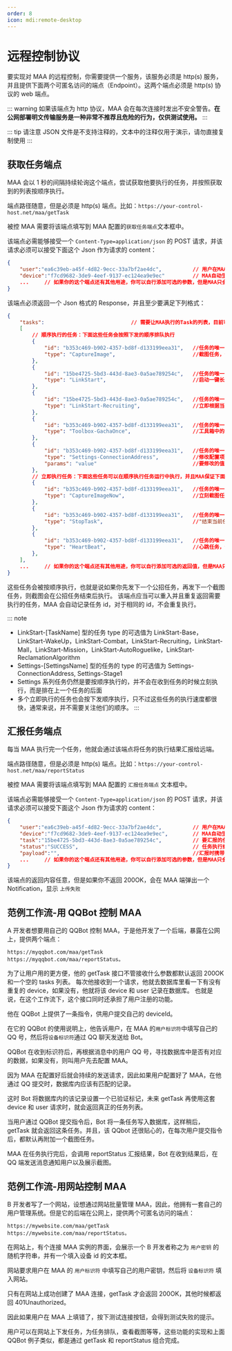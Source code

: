 ```yaml
---
order: 8
icon: mdi:remote-desktop
---
```


# 远程控制协议

要实现对 MAA 的远程控制，你需要提供一个服务，该服务必须是 http(s) 服务，并且提供下面两个可匿名访问的端点（Endpoint）。这两个端点必须是 http(s) 协议的 web 端点。

::: warning
如果该端点为 http 协议，MAA 会在每次连接时发出不安全警告。**在公网部署明文传输服务是一种非常不推荐且危险的行为，仅供测试使用。**
:::

::: tip
请注意 JSON 文件是不支持注释的，文本中的注释仅用于演示，请勿直接复制使用
:::

## 获取任务端点

MAA 会以 1 秒的间隔持续轮询这个端点，尝试获取他要执行的任务，并按照获取到的列表按顺序执行。

端点路径随意，但是必须是 http(s) 端点。比如：`https://your-control-host.net/maa/getTask`

被控 MAA 需要将该端点填写到 MAA 配置的`获取任务端点`文本框中。

该端点必需能够接受一个 `Content-Type=application/json` 的 POST 请求，并该请求必须可以接受下面这个 Json 作为请求的 content：

```json
{
    "user":"ea6c39eb-a45f-4d82-9ecc-33a7bf2ae4dc",          // 用户在MAA设置中填写的用户标识符。
    "device":"f7cd9682-3de9-4eef-9137-ec124ea9e9ec"         // MAA自动生成的设备标识符。
    ...     // 如果你的这个端点还有其他用途，你可以自行添加可选的参数，但是MAA只会传递user和device
}
```

该端点必须返回一个 Json 格式的 Response，并且至少要满足下列格式：

```json
{
    "tasks":                            // 需要让MAA执行的Task的列表，目前可以支持的类型如示例中所示，如果不存在tasks则视为连接无效。
    [
        // 顺序执行的任务：下面这些任务会按照下发的顺序排队执行
        {
            "id": "b353c469-b902-4357-bd8f-d133199eea31",   //任务的唯一id，字符串类型，在汇报任务时会使用
            "type": "CaptureImage",                         //截图任务，会截取一张当前模拟器的截图，并以Base64字符串的形式放在汇报任务的payload里。如果你需要下发这种类型的任务，请务必注意你的端点可接受的最大请求大小，因为截图会有数十MB，会超过一般网关的默认大小限制。
        },
        {
            "id": "15be4725-5bd3-443d-8ae3-0a5ae789254c",   //任务的唯一id，字符串类型，在汇报任务时会使用
            "type": "LinkStart",                            //启动一键长草
        },
        {
            "id": "15be4725-5bd3-443d-8ae3-0a5ae789254c",   //任务的唯一id，字符串类型，在汇报任务时会使用
            "type": "LinkStart-Recruiting",                 //立即根据当前配置，单独执行一键长草中的对应子功能，无视主界面上该功能的勾选框。这一类Type的可选值详见下述
        },
        {
            "id": "b353c469-b902-4357-bd8f-d133199eea31",   //任务的唯一id，字符串类型，在汇报任务时会使用
            "type": "Toolbox-GachaOnce",                    //工具箱中的牛牛抽卡任务，该类Type的可选取值为：Toolbox-GachaOnce, Toolbox-GachaTenTimes
        },
        {
            "id": "b353c469-b902-4357-bd8f-d133199eea31",   //任务的唯一id，字符串类型，在汇报任务时会使用
            "type": "Settings-ConnectionAddress",           //修改配置项的任务，等同于执行ConfigurationHelper.SetValue("ConnectionAddress", params); 为了安全起见，不是每个配置都可以修改，能修改的配置详见下述。
            "params": "value"                               //要修改的值
        },
        // 立即执行任务：下面这些任务可以在顺序执行任务运行中执行，并且MAA保证下面的任何一个任务都会尽快返回结果，通常用于对远程控制功能本身的控制。
        {
            "id": "b353c469-b902-4357-bd8f-d133199eea31",   //任务的唯一id，字符串类型，在汇报任务时会使用
            "type": "CaptureImageNow",                      //立刻截图任务，和上面的截图任务是基本一样的，唯一的区别是这个任务会立刻被运行，而不会等待其他任务。
        },
        {
            "id": "b353c469-b902-4357-bd8f-d133199eea31",   //任务的唯一id，字符串类型，在汇报任务时会使用
            "type": "StopTask",                             //"结束当前任务"任务，将会尝试结束当前运行的任务。如果任务列表还有其他任务会继续开始执行下一个。该任务不会等待并确认当前任务已停止才会返回，因此请使用心跳任务来确认停止命令是否已生效。
        },
        {
            "id": "b353c469-b902-4357-bd8f-d133199eea31",   //任务的唯一id，字符串类型，在汇报任务时会使用
            "type": "HeartBeat",                            //心跳任务，该任务会立即返回，并且将当前“顺序执行的任务”队列中正在执行的任务的Id作为Payload返回，如果当前没有任务执行，返回空字符串。
        },
    ],
    ...     // 如果你的这个端点还有其他用途，你可以自行添加可选的返回值，但是MAA只会读取tasks
}
```

这些任务会被按顺序执行，也就是说如果你先发下一个公招任务，再发下一个截图任务，则截图会在公招任务结束后执行。
该端点应当可以重入并且重复返回需要执行的任务，MAA 会自动记录任务 id，对于相同的 id，不会重复执行。

::: note

- LinkStart-[TaskName] 型的任务 type 的可选值为 LinkStart-Base，LinkStart-WakeUp，LinkStart-Combat，LinkStart-Recruiting，LinkStart-Mall，LinkStart-Mission，LinkStart-AutoRoguelike，LinkStart-ReclamationAlgorithm
- Settings-[SettingsName] 型的任务的 type 的可选值为 Settings-ConnectionAddress, Settings-Stage1
- Settings 系列任务仍然是要按顺序执行的，并不会在收到任务的时候立刻执行，而是排在上一个任务的后面
- 多个立即执行的任务也会按下发顺序执行，只不过这些任务的执行速度都很快，通常来说，并不需要关注他们的顺序。
:::

## 汇报任务端点

每当 MAA 执行完一个任务，他就会通过该端点将任务的执行结果汇报给远端。

端点路径随意，但是必须是 http(s) 端点。比如：`https://your-control-host.net/maa/reportStatus`

被控 MAA 需要将该端点填写到 MAA 配置的 `汇报任务端点` 文本框中。

该端点必需能够接受一个 `Content-Type=application/json` 的 POST 请求，并该请求必须可以接受下面这个 Json 作为请求的 content：

```json
{
    "user":"ea6c39eb-a45f-4d82-9ecc-33a7bf2ae4dc",          // 用户在MAA设置中填写的用户标识符。
    "device":"f7cd9682-3de9-4eef-9137-ec124ea9e9ec",        // MAA自动生成的设备标识符。
    "task":"15be4725-5bd3-443d-8ae3-0a5ae789254c",          // 要汇报的任务的Id，和获取任务时的Id对应。
    "status":"SUCCESS",                                     // 任务执行结果，SUCCESS或者FAILED。一般不论任务执行成功与否只会返回SUCCESS，只有特殊情况才会返回FAILED，会返回FAILED的情况，会在上面的任务介绍时明确说明。
    "payload":"",                                           //汇报时携带的数据，字符串类型。具体取决于任务类型，比如截图任务汇报时，这里就会携带截图的Base64字符串。
    ...     // 如果你的这个端点还有其他用途，你可以自行添加可选的参数，但是MAA只会传递user和device
}
```

该端点的返回内容任意，但是如果你不返回 200OK，会在 MAA 端弹出一个 Notification，显示 `上传失败`

## 范例工作流-用 QQBot 控制 MAA

A 开发者想要用自己的 QQBot 控制 MAA，于是他开发了一个后端，暴露在公网上，提供两个端点：

```
https://myqqbot.com/maa/getTask
https://myqqbot.com/maa/reportStatus。
```

为了让用户用的更方便，他的 getTask 接口不管接收什么参数都默认返回 200OK 和一个空的 tasks 列表。
每次他接收到一个请求，他就去数据库里看一下有没有重复的 device，如果没有，他就将该 device 和 user 记录在数据库。
也就是说，在这个工作流下，这个接口同时还承担了用户注册的功能。

他在 QQBot 上提供了一条指令，供用户提交自己的 deviceId。

在它的 QQBot 的使用说明上，他告诉用户，在 MAA 的`用户标识符`中填写自己的 QQ 号，然后将`设备标识符`通过 QQ 聊天发送给 Bot。

QQBot 在收到标识符后，再根据消息中的用户 QQ 号，寻找数据库中是否有对应的数据，如果没有，则叫用户先去配置 MAA。

因为 MAA 在配置好后就会持续的发送请求，因此如果用户配置好了 MAA，在他通过 QQ 提交时，数据库内应该有匹配的记录。

这时 Bot 将数据库内的该记录设置一个已验证标记，未来 getTask 再使用这套 device 和 user 请求时，就会返回真正的任务列表。

当用户通过 QQBot 提交指令后，Bot 将一条任务写入数据库，这样稍后，getTask 就会返回这条任务。并且，该 QQbot 还很贴心的，在每次用户提交指令后，都默认再附加一个截图任务。

MAA 在任务执行完后，会调用 reportStatus 汇报结果，Bot 在收到结果后，在 QQ 端发送消息通知用户以及展示截图。

## 范例工作流-用网站控制 MAA

B 开发者写了一个网站，设想通过网站批量管理 MAA，因此，他拥有一套自己的用户管理系统。但是它的后端在公网上，提供两个可匿名访问的端点：

```
https://mywebsite.com/maa/getTask
https://mywebsite.com/maa/reportStatus。
```

在网站上，有个连接 MAA 实例的界面，会展示一个 B 开发者称之为 `用户密钥` 的随机字符串，并有一个填入设备 id 的文本框。

网站要求用户在 MAA 的 `用户标识符` 中填写自己的用户密钥，然后将 `设备标识符` 填入网站。

只有在网站上成功创建了 MAA 连接，getTask 才会返回 200OK，其他时候都返回 401Unauthorized。

因此如果用户在 MAA 上填错了，按下测试连接按钮，会得到测试失败的提示。

用户可以在网站上下发任务，为任务排队，查看截图等等，这些功能的实现和上面 QQBot 例子类似，都是通过 getTask 和 reportStatus 组合完成。
